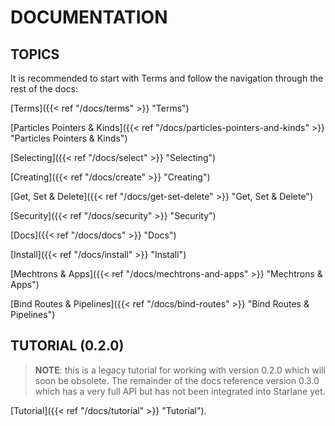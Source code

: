
# DOCUMENTATION

## TOPICS
It is recommended to start with Terms and follow the navigation through the rest of the docs:

[Terms]({{< ref "/docs/terms" >}} "Terms")

[Particles Pointers & Kinds]({{< ref "/docs/particles-pointers-and-kinds" >}} "Particles Pointers & Kinds")

[Selecting]({{< ref "/docs/select" >}} "Selecting")

[Creating]({{< ref "/docs/create" >}} "Creating")

[Get, Set & Delete]({{< ref "/docs/get-set-delete" >}} "Get, Set & Delete")

[Security]({{< ref "/docs/security" >}} "Security")

[Docs]({{< ref "/docs/docs" >}} "Docs")

[Install]({{< ref "/docs/install" >}} "Install")

[Mechtrons & Apps]({{< ref "/docs/mechtrons-and-apps" >}} "Mechtrons & Apps")

[Bind Routes & Pipelines]({{< ref "/docs/bind-routes" >}} "Bind Routes & Pipelines")


## TUTORIAL (0.2.0)
>**NOTE**: this is a legacy tutorial for working with version 0.2.0 which will soon be obsolete. The remainder of the docs reference version 0.3.0 which has a very full API but has not been integrated into Starlane yet.
 
[Tutorial]({{< ref "/docs/tutorial" >}} "Tutorial").




